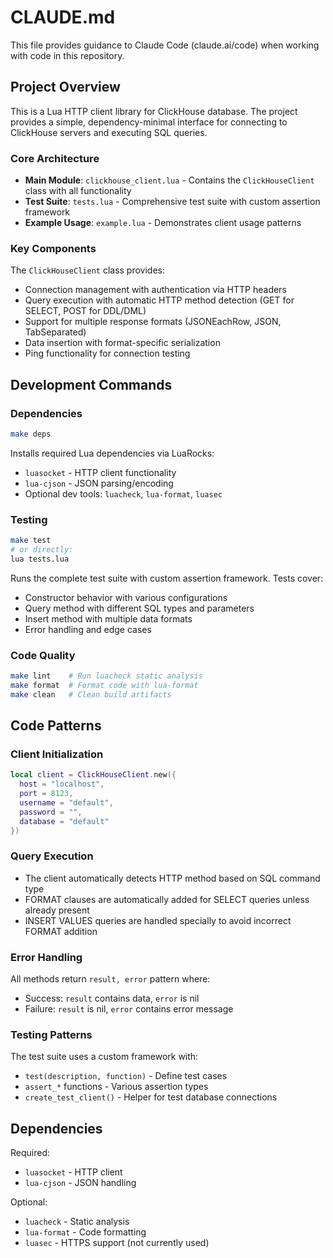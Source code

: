 # CLAUDE.md

This file provides guidance to Claude Code (claude.ai/code) when working with code in this repository.

## Project Overview

This is a Lua HTTP client library for ClickHouse database. The project provides a simple, dependency-minimal interface for connecting to ClickHouse servers and executing SQL queries.

### Core Architecture

- **Main Module**: `clickhouse_client.lua` - Contains the `ClickHouseClient` class with all functionality
- **Test Suite**: `tests.lua` - Comprehensive test suite with custom assertion framework
- **Example Usage**: `example.lua` - Demonstrates client usage patterns

### Key Components

The `ClickHouseClient` class provides:
- Connection management with authentication via HTTP headers
- Query execution with automatic HTTP method detection (GET for SELECT, POST for DDL/DML)
- Support for multiple response formats (JSONEachRow, JSON, TabSeparated)
- Data insertion with format-specific serialization
- Ping functionality for connection testing

## Development Commands

### Dependencies
```bash
make deps
```
Installs required Lua dependencies via LuaRocks:
- `luasocket` - HTTP client functionality
- `lua-cjson` - JSON parsing/encoding
- Optional dev tools: `luacheck`, `lua-format`, `luasec`

### Testing
```bash
make test
# or directly:
lua tests.lua
```
Runs the complete test suite with custom assertion framework. Tests cover:
- Constructor behavior with various configurations
- Query method with different SQL types and parameters
- Insert method with multiple data formats
- Error handling and edge cases

### Code Quality
```bash
make lint    # Run luacheck static analysis
make format  # Format code with lua-format
make clean   # Clean build artifacts
```

## Code Patterns

### Client Initialization
```lua
local client = ClickHouseClient.new({
  host = "localhost",
  port = 8123,
  username = "default", 
  password = "",
  database = "default"
})
```

### Query Execution
- The client automatically detects HTTP method based on SQL command type
- FORMAT clauses are automatically added for SELECT queries unless already present
- INSERT VALUES queries are handled specially to avoid incorrect FORMAT addition

### Error Handling
All methods return `result, error` pattern where:
- Success: `result` contains data, `error` is nil
- Failure: `result` is nil, `error` contains error message

### Testing Patterns
The test suite uses a custom framework with:
- `test(description, function)` - Define test cases
- `assert_*` functions - Various assertion types
- `create_test_client()` - Helper for test database connections

## Dependencies

Required:
- `luasocket` - HTTP client
- `lua-cjson` - JSON handling

Optional:
- `luacheck` - Static analysis
- `lua-format` - Code formatting
- `luasec` - HTTPS support (not currently used)